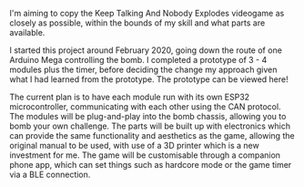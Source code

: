 I'm aiming to copy the Keep Talking And Nobody Explodes videogame as closely as possible, within the bounds of my skill and what parts are available.

I started this project around February 2020, going down the route of one Arduino Mega controlling the bomb. I completed a prototype of 3 - 4 modules plus the timer, before deciding the change my approach given what I had learned from the prototype. The prototype can be viewed here!

The current plan is to have each module run with its own ESP32 microcontroller, communicating with each other using the CAN protocol. The modules will be plug-and-play into the bomb chassis, allowing you to bomb your own challenge. The parts will be built up with electronics which can provide the same functionality and aesthetics as the game, allowing the original manual to be used, with use of a 3D printer which is a new investment for me. The game will be customisable through a companion phone app, which can set things such as hardcore mode or the game timer via a BLE connection.
